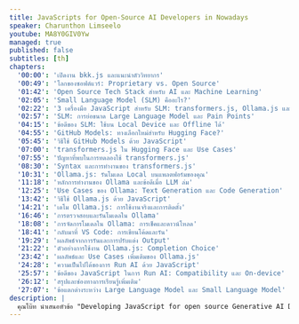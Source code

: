 ```yaml
---
title: JavaScripts for Open-Source AI Developers in Nowadays
speaker: Charunthon Limseelo
youtube: MA8Y0GIV0Yw
managed: true
published: false
subtitles: [th]
chapters:
  '00:00': 'เปิดงาน bkk.js และแนะนำตัววิทยากร'
  '00:49': 'โลกของซอฟต์แวร์: Proprietary vs. Open Source'
  '01:42': 'Open Source Tech Stack สำหรับ AI และ Machine Learning'
  '02:05': 'Small Language Model (SLM) คืออะไร?'
  '02:22': '3 เครื่องมือ JavaScript สำหรับ SLM: transformers.js, Ollama.js และ GitHub Models'
  '02:57': 'SLM: การย่อขนาด Large Language Model และ Pain Points'
  '04:15': 'ข้อดีของ SLM: ใช้บน Local Device และ Offline ได้'
  '04:55': 'GitHub Models: ทางเลือกใหม่สำหรับ Hugging Face?'
  '05:45': 'วิธีใช้ GitHub Models ด้วย JavaScript'
  '07:00': 'transformers.js ใน Hugging Face และ Use Cases'
  '07:55': 'ปัญหาที่พบในการทดลองใช้ transformers.js'
  '08:30': 'Syntax และการทำงานของ transformers.js'
  '10:31': 'Ollama.js: รันโมเดล Local บนแพลตฟอร์มของคุณ'
  '11:18': 'หลักการทำงานของ Ollama และข้อดีเมื่อ LLM ล่ม'
  '12:25': 'Use Cases ของ Ollama: Text Generation และ Code Generation'
  '13:42': 'วิธีใช้ Ollama.js ด้วย JavaScript'
  '14:21': 'เดโม Ollama.js: การใช้งานจริงและการติดตั้ง'
  '16:46': 'การตรวจสอบและรันโมเดลใน Ollama'
  '18:08': 'การจัดการโมเดลใน Ollama: การเช็คและดาวน์โหลด'
  '18:41': 'กลับมาที่ VS Code: การเขียนโค้ดและรัน'
  '19:29': 'ผลลัพธ์จากการรันและการปรับแต่ง Output'
  '21:22': 'ตัวอย่างการใช้งาน Ollama.js: Completion Choice'
  '23:42': 'ผลลัพธ์และ Use Cases เพิ่มเติมของ Ollama.js'
  '24:28': 'ความเป็นไปได้ของการ Run AI ด้วย JavaScript'
  '25:57': 'ข้อดีของ JavaScript ในการ Run AI: Compatibility และ On-device'
  '26:12': 'สรุปและช่องทางการเรียนรู้เพิ่มเติม'
  '27:07': 'ข้อแตกต่างระหว่าง Large Language Model และ Small Language Model'
description: |
  คุณโบ๊ท นำเสนอหัวข้อ "Developing JavaScript for open source Generative AI Developers in Nowadays" โดยแนะนำการใช้งาน JavaScript ในการพัฒนา AI แบบ open source คุณโบ๊ทอธิบายถึงเครื่องมือต่างๆ เช่น GitHub Models, transformers.js และ Ollama.js พร้อมสาธิตการใช้งานจริง เขาเน้นย้ำถึงความเป็นไปได้ในการใช้ JavaScript พัฒนา AI และประโยชน์ของ Small Language Model ที่สามารถทำงานบนอุปกรณ์แบบออฟไลน์ได้ วิดีโอนี้เหมาะสำหรับนักพัฒนาที่สนใจการใช้ JavaScript ในงาน AI และต้องการเรียนรู้เครื่องมือใหม่ๆ ในวงการ open source AI
---
```

